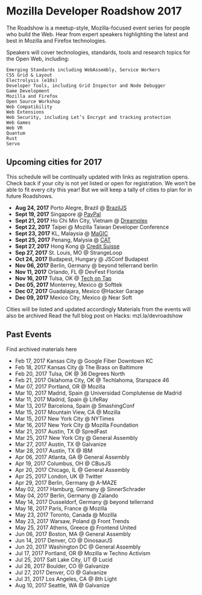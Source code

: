 # Mozilla Developer Roadshow 2017

The Roadshow is a meetup-style, Mozilla-focused event series for people who build the Web. Hear from expert speakers highlighting the latest and best in Mozilla and Firefox technologies.

Speakers will cover technologies, standards, tools and research topics for the Open Web, including:

    Emerging Standards including WebAssembly, Service Workers
    CSS Grid & Layout
    Electrolysis (e10s)
    Developer Tools, including Grid Inspector and Node Debugger
    Game Development
    Mozilla and Firefox
    Open Source Workshop
    Web Compatibility
    Web Extensions
    Web Security, including Let’s Encrypt and tracking protection
    Web Games
    Web VR
    Quantum
    Rust
    Servo
    
## Upcoming cities for 2017

This schedule will be continually updated with links as registration opens. Check back if your city is not yet listed or open for registration. We won’t be able to fit every city this year! But we will keep a tally of cities to plan for in future Roadshows.

- **Aug 24, 2017**   Porto Alegre, Brazil @ [BrazilJS](https://eventloop.com.br/braziljs-conf-2017-poa)
- **Sept 19, 2017**  Singapore @ [PayPal](https://www.facebook.com/events/144127329504155/)
- **Sept 21, 2017**  Ho Chi Min City, Vietnam @ [Dreamplex](https://www.facebook.com/events/1252723171504448/)
- **Sept 22, 2017**  Taipei @ Mozilla Taiwan Developer Conference
- **Sept 23, 2017**  KL, Malaysia @ [MaGIC](https://www.facebook.com/events/865678483587305)
- **Sept 25, 2017**  Penang, Malysia @ [CAT](https://www.facebook.com/events/389794274769975)
- **Sept 27, 2017**  Hong Kong @ [Credit Suisse](https://www.facebook.com/events/1524909654238192)
- **Sep 27, 2017**   St. Louis, MO @ StrangeLoop
- **Oct 24, 2017**   Budapest, Hungary @ JSConf Budapest
- **Nov 06, 2017**   Berlin, Germany @ beyond tellerrand berlin
- **Nov 11, 2017**   Orlando, FL @ DevFest Florida
- **Nov 16, 2017**   Tulsa, OK @ [Tech on Tap](https://www.meetup.com/RHTTech-on-Tap/events/242288624/)
- **Dec 05, 2017**   Monterrey, Mexico @ Softtek
- **Dec 07, 2017**   Guadalajara, Mexico @Hacker Garage
- **Dec  09, 2017**  Mexico City, Mexico @ Near Soft

Cities will be listed and updated accordingly
Materials from the events will also be archived
Read the full blog post on Hacks: mzl.la/devroadshow


## Past Events

Find archived materials here

- Feb 17, 2017   Kansas City @ Google Fiber Downtown KC
- Feb 18, 2017   Kansas City @ The Brass on Baltimore
- Feb 20, 2017   Tulsa, OK @ 36 Degrees North
- Feb 21, 2017   Oklahoma City, OK @ Techlahoma, Starspace 46
- Mar 07, 2017   Portland, OR @ Mozilla
- Mar 10, 2017   Madrid, Spain @ Universidad Complutense de Madrid
- Mar 11, 2017   Madrid, Spain @ LifeRay
- Mar 13, 2017   Barcelona, Spain @ SmashingConf
- Mar 15, 2017   Mountain View, CA @ Mozilla
- Mar 15, 2017   New York City @ NYTimes
- Mar 16, 2017   New York City @ Mozilla Foundation
- Mar 21, 2017   Austin, TX @ SpredFast
- Mar 25, 2017   New York City @ General Assembly
- Mar 27, 2017   Austin, TX @ Galvanize
- Mar 28, 2017   Austin, TX @ IBM
- Apr 06, 2017   Atlanta, GA @ General Assembly
- Apr 19, 2017   Columbus, OH @ CBusJS
- Apr 20, 2017   Chicago, IL @ General Assembly
- Apr 25, 2017   London, UK @ Twitter
- Apr 29, 2017   Berlin, Germany @ A-MAZE
- May 02, 2017   Hamburg, Germany @ SinnerSchrader
- May 04, 2017   Berlin, Germany @ Zalando
- May 14, 2017   Dusseldorf, Germany @ beyond tellerrand
- May 18, 2017   Paris, France @ Mozilla
- May 23, 2017   Toronto, Canada @ Mozilla
- May 23, 2017   Warsaw, Poland @ Front Trends
- May 25, 2017   Athens, Greece @ Frontend United
- Jun 06, 2017   Boston, MA @ General Assembly
- Jun 14, 2017   Denver, CO @ DinosaurJS
- Jun 20, 2017   Washington DC @ General Assembly
- Jul 17, 2017   Portland, OR @ Mozilla w Techno Activism
- Jul 25, 2017   Salt Lake City, UT @ Lucid
- Jul 26, 2017   Boulder, CO @ Galvanize
- Jul 27, 2017   Denver, CO @ Galvanize
- Jul 31, 2017   Los Angeles, CA @ 8th Light
- Aug 10, 2017   Seattle, WA @ Galvanize
